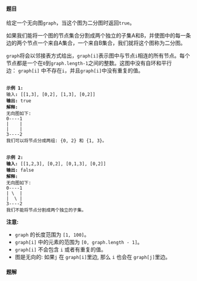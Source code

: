 #### 题目
<p>给定一个无向图<code>graph</code>，当这个图为二分图时返回<code>true</code>。</p>

<p>如果我们能将一个图的节点集合分割成两个独立的子集A和B，并使图中的每一条边的两个节点一个来自A集合，一个来自B集合，我们就将这个图称为二分图。</p>

<p><code>graph</code>将会以邻接表方式给出，<code>graph[i]</code>表示图中与节点<code>i</code>相连的所有节点。每个节点都是一个在<code>0</code>到<code>graph.length-1</code>之间的整数。这图中没有自环和平行边：&nbsp;<code>graph[i]</code>&nbsp;中不存在<code>i</code>，并且<code>graph[i]</code>中没有重复的值。</p>

<pre>
<code>
<strong>示例 1:</strong>
输入<strong>:</strong> [[1,3], [0,2], [1,3], [0,2]]
<strong>输出:</strong> true
<strong>解释:</strong> 
无向图如下:
0----1
|    |
|    |
3----2
我们可以将节点分成两组: {0, 2} 和 {1, 3}。
</code></pre>

<pre>
<code>
<strong>示例 2:</strong>
<strong>输入:</strong> [[1,2,3], [0,2], [0,1,3], [0,2]]
<strong>输出:</strong> false
<strong>解释:</strong> 
无向图如下:
0----1
| \  |
|  \ |
3----2
我们不能将节点分割成两个独立的子集。
</code></pre>

<p><strong>注意:</strong></p>

<ul>
	<li><code>graph</code> 的长度范围为 <code>[1, 100]</code>。</li>
	<li><code>graph[i]</code> 中的元素的范围为 <code>[0, graph.length - 1]</code>。</li>
	<li><code>graph[i]</code> 不会包含 <code>i</code> 或者有重复的值。</li>
	<li>图是无向的: 如果<code>j</code> 在 <code>graph[i]</code>里边, 那么 <code>i</code> 也会在 <code>graph[j]</code>里边。</li>
</ul>


 #### 题解